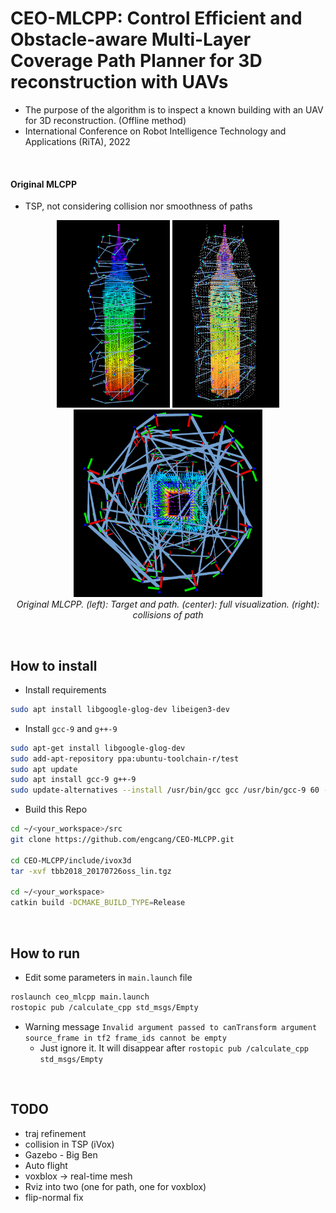 # CEO-MLCPP: Control Efficient and Obstacle-aware Multi-Layer Coverage Path Planner for 3D reconstruction with UAVs
+ The purpose of the algorithm is to inspect a known building with an UAV for 3D reconstruction. (Offline method)
+ International Conference on Robot Intelligence Technology and Applications (RiTA), 2022

<br>

#### Original MLCPP
+ TSP, not considering collision nor smoothness of paths
<p align="center">
  <img src="resource/fixed_mlcpp.png" height="300"/>
  <img src="resource/fixed_mlcpp2.png" height="300"/>
  <img src="resource/mlcpp_collision.png" height="300"/>
  <br>
  <em>Original MLCPP. (left): Target and path. (center): full visualization. (right): collisions of path</em>
</p>


<br>

## How to install
+ Install requirements
```bash
sudo apt install libgoogle-glog-dev libeigen3-dev
```
+ Install `gcc-9` and `g++-9`
```bash
sudo apt-get install libgoogle-glog-dev
sudo add-apt-repository ppa:ubuntu-toolchain-r/test
sudo apt update
sudo apt install gcc-9 g++-9
sudo update-alternatives --install /usr/bin/gcc gcc /usr/bin/gcc-9 60 --slave /usr/bin/g++ g++ /usr/bin/g++-9
```

+ Build this Repo
```bash
cd ~/<your_workspace>/src
git clone https://github.com/engcang/CEO-MLCPP.git

cd CEO-MLCPP/include/ivox3d
tar -xvf tbb2018_20170726oss_lin.tgz

cd ~/<your_workspace>
catkin build -DCMAKE_BUILD_TYPE=Release
```

<br>

## How to run
+ Edit some parameters in `main.launch` file
```bash
roslaunch ceo_mlcpp main.launch
rostopic pub /calculate_cpp std_msgs/Empty
```
+ Warning message `Invalid argument passed to canTransform argument source_frame in tf2 frame_ids cannot be empty`
  + Just ignore it. It will disappear after `rostopic pub /calculate_cpp std_msgs/Empty`

<br>

## TODO
+ traj refinement
+ collision in TSP (iVox)
+ Gazebo - Big Ben
+ Auto flight
+ voxblox -> real-time mesh
+ Rviz into two (one for path, one for voxblox)
+ flip-normal fix

